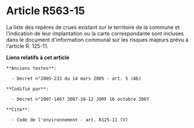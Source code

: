 # Article R563-15

La liste des repères de crues existant sur le territoire de la commune et l'indication de leur implantation ou la carte
correspondante sont incluses dans le document d'information communal sur les risques majeurs prévu à l'article R. 125-11.

**Liens relatifs à cet article**

	**Anciens textes**:

	  - Décret n°2005-233 du 14 mars 2005 - art. 5 (Ab)

	**Codifié par**:

	  - Décret n°2007-1467 2007-10-12 JORF 16 octobre 2007

	**Cite**:

	  - Code de l'environnement - art. R125-11 (V)
